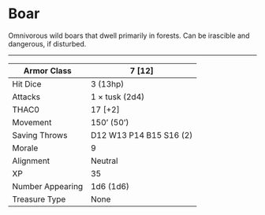 # Boar

Omnivorous wild boars that dwell primarily in forests. Can be irascible and dangerous, if disturbed.

------

| Armor Class     | 7 [12]                  |
| ---------------- | ----------------------- |
| Hit Dice         | 3 (13hp)                |
| Attacks          | 1 × tusk (2d4)          |
| THAC0            | 17 [+2]                 |
| Movement         | 150’ (50’)              |
| Saving Throws    | D12 W13 P14 B15 S16 (2) |
| Morale           | 9                       |
| Alignment        | Neutral                 |
| XP               | 35                      |
| Number Appearing | 1d6 (1d6)               |
| Treasure Type    | None                    |